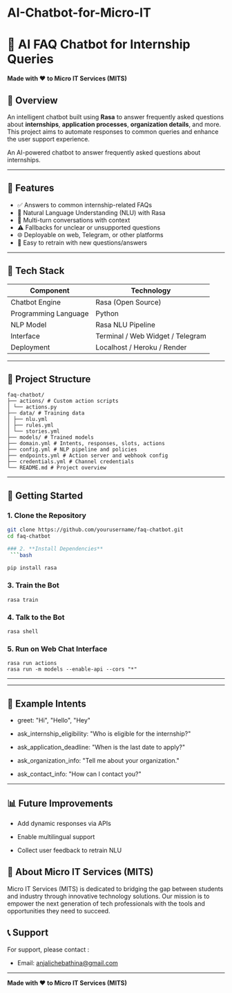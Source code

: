 # AI-Chatbot-for-Micro-IT

# 🤖 AI FAQ Chatbot for Internship Queries

**Made with ❤️ to Micro IT Services (MITS)**
## 🎯 Overview

An intelligent chatbot built using **Rasa** to answer frequently asked questions about **internships**, **application processes**, **organization details**, and more. This project aims to automate responses to common queries and enhance the user support experience.

An AI-powered chatbot to answer frequently asked questions about internships.
 
 ---

## 📝 Features

- ✅ Answers to common internship-related FAQs
- 🧠 Natural Language Understanding (NLU) with Rasa
- 🔄 Multi-turn conversations with context
- ⚠️ Fallbacks for unclear or unsupported questions
- 🌐 Deployable on web, Telegram, or other platforms
- 🔧 Easy to retrain with new questions/answers

---

## 🧰 Tech Stack

| Component     | Technology          |
|---------------|---------------------|
| Chatbot Engine | Rasa (Open Source) |
| Programming Language | Python |
| NLP Model     | Rasa NLU Pipeline |
| Interface     | Terminal / Web Widget / Telegram |
| Deployment    | Localhost / Heroku / Render |

---

## 📁 Project Structure

```
faq-chatbot/
├── actions/ # Custom action scripts
│ └── actions.py
├── data/ # Training data
│ ├── nlu.yml
│ ├── rules.yml
│ └── stories.yml
├── models/ # Trained models
├── domain.yml # Intents, responses, slots, actions
├── config.yml # NLP pipeline and policies
├── endpoints.yml # Action server and webhook config
├── credentials.yml # Channel credentials
└── README.md # Project overview
```

---

## 🚀 Getting Started

### 1. **Clone the Repository**

```bash
git clone https://github.com/yourusername/faq-chatbot.git
cd faq-chatbot

### 2. **Install Dependencies**
 ```bash

pip install rasa

 ```
### 3. **Train the Bot**

```
rasa train

```
### 4. **Talk to the Bot**
```
rasa shell

```
### 5. **Run on Web Chat Interface** 

```
rasa run actions
rasa run -m models --enable-api --cors "*"

```
---

---

## 🧠 Example Intents

- greet: "Hi", "Hello", "Hey"

- ask_internship_eligibility: "Who is eligible for the internship?"

- ask_application_deadline: "When is the last date to apply?"

- ask_organization_info: "Tell me about your organization."

- ask_contact_info: "How can I contact you?"

---

## 📊 Future Improvements

- Add dynamic responses via APIs

- Enable multilingual support

- Collect user feedback to retrain NLU


## 👥 About Micro IT Services (MITS)

Micro IT Services (MITS) is dedicated to bridging the gap between students and industry through innovative technology solutions. Our mission is to empower the next generation of tech professionals with the tools and opportunities they need to succeed.

## 📞 Support

For support, please contact :
- Email: anjalichebathina@gmail.com


---

**Made with ❤️ to Micro IT Services (MITS)**
